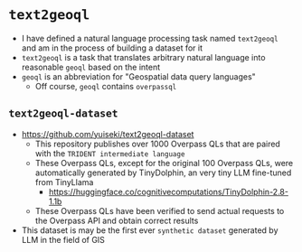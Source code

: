 # `text2geoql`

- I have defined a natural language processing task named `text2geoql` and am in the process of building a dataset for it
- `text2geoql` is a task that translates arbitrary natural language into reasonable `geoql` based on the intent
- `geoql` is an abbreviation for "Geospatial data query languages"
  - Off course, `geoql` contains `overpassql`

## `text2geoql-dataset`
- https://github.com/yuiseki/text2geoql-dataset
  - This repository publishes over 1000 Overpass QLs that are paired with the `TRIDENT intermediate language`
  - These Overpass QLs, except for the original 100 Overpass QLs, were automatically generated by TinyDolphin, an very tiny LLM fine-tuned from TinyLlama
    - https://huggingface.co/cognitivecomputations/TinyDolphin-2.8-1.1b
  - These Overpass QLs have been verified to send actual requests to the Overpass API and obtain correct results
- This dataset is may be the first ever `synthetic dataset` generated by LLM in the field of GIS
